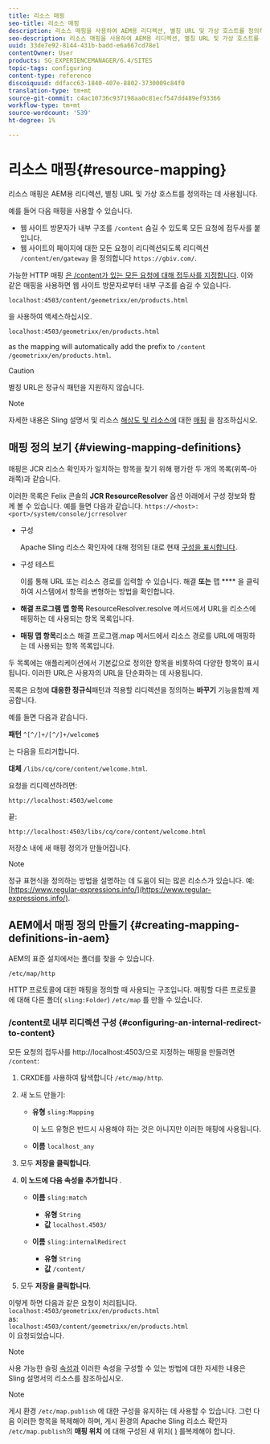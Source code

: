 ```yaml
---
title: 리소스 매핑
seo-title: 리소스 매핑
description: 리소스 매핑을 사용하여 AEM용 리디렉션, 별칭 URL 및 가상 호스트를 정의하는 방법을 알아봅니다.
seo-description: 리소스 매핑을 사용하여 AEM용 리디렉션, 별칭 URL 및 가상 호스트를 정의하는 방법을 알아봅니다.
uuid: 33de7e92-8144-431b-badd-e6a667cd78e1
contentOwner: User
products: SG_EXPERIENCEMANAGER/6.4/SITES
topic-tags: configuring
content-type: reference
discoiquuid: ddfacc63-1840-407e-8802-3730009c84f0
translation-type: tm+mt
source-git-commit: c4ac10736c937198aa0c81ecf547dd489ef93366
workflow-type: tm+mt
source-wordcount: '539'
ht-degree: 1%

---
```



# 리소스 매핑{#resource-mapping}

리소스 매핑은 AEM용 리디렉션, 별칭 URL 및 가상 호스트를 정의하는 데 사용됩니다.

예를 들어 다음 매핑을 사용할 수 있습니다.

* 웹 사이트 방문자가 내부 구조를 `/content` 숨길 수 있도록 모든 요청에 접두사를 붙입니다.
* 웹 사이트의 페이지에 대한 모든 요청이 리디렉션되도록 리디렉션 `/content/en/gateway` 을 정의합니다 `https://gbiv.com/`.

가능한 HTTP 매핑 [은 /content가 있는 모든 요청에 대해 접두사를 지정합니다](#configuring-an-internal-redirect-to-content). 이와 같은 매핑을 사용하면 웹 사이트 방문자로부터 내부 구조를 숨길 수 있습니다.

`localhost:4503/content/geometrixx/en/products.html`

을 사용하여 액세스하십시오.

`localhost:4503/geometrixx/en/products.html`

as the mapping will automatically add the prefix to `/content` `/geometrixx/en/products.html`.

>[!CAUTION]
>
>별칭 URL은 정규식 패턴을 지원하지 않습니다.

>[!NOTE]
>
>자세한 내용은 Sling 설명서 및 리소스 [해상도 및 리소스에](https://sling.apache.org/site/resources.html) 대한 [매핑](https://sling.apache.org/site/mappings-for-resource-resolution.html) 을 참조하십시오.

## 매핑 정의 보기 {#viewing-mapping-definitions}

매핑은 JCR 리소스 확인자가 일치하는 항목을 찾기 위해 평가한 두 개의 목록(위쪽-아래쪽)과 같습니다.

이러한 목록은 Felix 콘솔의 **JCR ResourceResolver** 옵션 아래에서 구성 정보와 함께 볼 수 있습니다. 예를 들면 다음과 같습니다. `https://<host>:<port>/system/console/jcrresolver`

* 구성

   Apache Sling 리소스 확인자에 대해 정의된 대로 현재 [구성을 표시합니다](/help/sites-deploying/osgi-configuration-settings.md).

* 구성 테스트

   이를 통해 URL 또는 리소스 경로를 입력할 수 있습니다. 해결 **또는** 맵 **** 을 클릭하여 시스템에서 항목을 변형하는 방법을 확인합니다.

* **해결 프로그램 맵 항목** ResourceResolver.resolve 메서드에서 URL을 리소스에 매핑하는 데 사용되는 항목 목록입니다.

* **매핑 맵 항목**&#x200B;리소스 해결 프로그램.map 메서드에서 리소스 경로를 URL에 매핑하는 데 사용되는 항목 목록입니다.

두 목록에는 애플리케이션에서 기본값으로 정의한 항목을 비롯하여 다양한 항목이 표시됩니다. 이러한 URL은 사용자의 URL을 단순화하는 데 사용됩니다.

목록은 요청에 **대응한 정규식**&#x200B;패턴과 적용할 리디렉션을 정의하는 **바꾸기** 기능을함께 제공합니다.

예를 들면 다음과 같습니다.

**패턴** `^[^/]+/[^/]+/welcome$`

는 다음을 트리거합니다.

**대체** `/libs/cq/core/content/welcome.html`.

요청을 리디렉션하려면:

`http://localhost:4503/welcome`

끝:

`http://localhost:4503/libs/cq/core/content/welcome.html`

저장소 내에 새 매핑 정의가 만들어집니다.

>[!NOTE]
>
>정규 표현식을 정의하는 방법을 설명하는 데 도움이 되는 많은 리소스가 있습니다. 예: [https://www.regular-expressions.info/](https://www.regular-expressions.info/).

## AEM에서 매핑 정의 만들기 {#creating-mapping-definitions-in-aem}

AEM의 표준 설치에서는 폴더를 찾을 수 있습니다.

`/etc/map/http`

HTTP 프로토콜에 대한 매핑을 정의할 때 사용되는 구조입니다. 매핑할 다른 프로토콜에 대해 다른 폴더( `sling:Folder`) `/etc/map` 를 만들 수 있습니다.

### /content로 내부 리디렉션 구성 {#configuring-an-internal-redirect-to-content}

모든 요청의 접두사를 http://localhost:4503/으로 지정하는 매핑을 만들려면 `/content`:

1. CRXDE를 사용하여 탐색합니다 `/etc/map/http`.

1. 새 노드 만들기:

   * **유형** `sling:Mapping`

      이 노드 유형은 반드시 사용해야 하는 것은 아니지만 이러한 매핑에 사용됩니다.

   * **이름** `localhost_any`

1. 모두 **저장을 클릭합니다**.
1. **이 노드에 다음 속성을 추가합니다** .

   * **이름** `sling:match`

      * **유형** `String`
      * **값** `localhost.4503/`
   * **이름** `sling:internalRedirect`

      * **유형** `String`
      * **값** `/content/`


1. 모두 **저장을 클릭합니다**.

이렇게 하면 다음과 같은 요청이 처리됩니다.\
`localhost:4503/geometrixx/en/products.html`\
as:\
`localhost:4503/content/geometrixx/en/products.html`\
이 요청되었습니다.

>[!NOTE]
>
>사용 가능한 슬링 [속성과](https://sling.apache.org/site/mappings-for-resource-resolution.html) 이러한 속성을 구성할 수 있는 방법에 대한 자세한 내용은 Sling 설명서의 리소스를 참조하십시오.

>[!NOTE]
>
>게시 환경 `/etc/map.publish` 에 대한 구성을 유지하는 데 사용할 수 있습니다. 그런 다음 이러한 항목을 복제해야 하며, 게시 환경의 Apache Sling 리소스 확인자 `/etc/map.publish`의 **매핑 위치** 에 대해 구성된 새 위치( [)](/help/sites-deploying/osgi-configuration-settings.md#apacheslingresourceresolver) 를복제해야 합니다.

